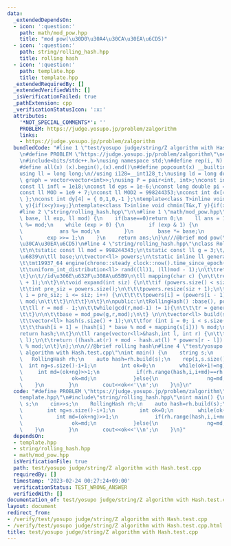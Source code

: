 ```yaml
---
data:
  _extendedDependsOn:
  - icon: ':question:'
    path: math/mod_pow.hpp
    title: "mod pow(\u30D0\u30A4\u30CA\u30EA\u6CD5)"
  - icon: ':question:'
    path: string/rolling_hash.hpp
    title: rolling hash
  - icon: ':question:'
    path: template.hpp
    title: template.hpp
  _extendedRequiredBy: []
  _extendedVerifiedWith: []
  _isVerificationFailed: true
  _pathExtension: cpp
  _verificationStatusIcon: ':x:'
  attributes:
    '*NOT_SPECIAL_COMMENTS*': ''
    PROBLEM: https://judge.yosupo.jp/problem/zalgorithm
    links:
    - https://judge.yosupo.jp/problem/zalgorithm
  bundledCode: "#line 1 \"test/yosupo judge/string/Z algorithm with Hash.test.cpp\"\
    \n#define PROBLEM \"https://judge.yosupo.jp/problem/zalgorithm\"\n#line 1 \"template.hpp\"\
    \n#include<bits/stdc++.h>\nusing namespace std;\n#define rep(i, N)  for(int i=0;i<(N);i++)\n\
    #define all(x) (x).begin(),(x).end()\n#define popcount(x) __builtin_popcount(x)\n\
    using ll = long long;\n//using i128=__int128_t;\nusing ld = long double;\nusing\
    \ graph = vector<vector<int>>;\nusing P = pair<int, int>;\nconst int inf = 1e9;\n\
    const ll infl = 1e18;\nconst ld eps = 1e-6;\nconst long double pi = acos(-1);\n\
    const ll MOD = 1e9 + 7;\nconst ll MOD2 = 998244353;\nconst int dx[4] = { 1,0,-1,0\
    \ };\nconst int dy[4] = { 0,1,0,-1 };\ntemplate<class T>inline void chmax(T&x,T\
    \ y){if(x<y)x=y;}\ntemplate<class T>inline void chmin(T&x,T y){if(x>y)x=y;}\n\
    #line 2 \"string/rolling_hash.hpp\"\n\n#line 1 \"math/mod_pow.hpp\"\nll mod_pow(ll\
    \ base, ll exp, ll mod) {\n    if(base==0)return 0;\n    ll ans = 1;\n    base\
    \ %= mod;\n    while (exp > 0) {\n        if (exp & 1) {\n            ans *= base;\n\
    \            ans %= mod;\n        }\n        base *= base;\n        base %= mod;\n\
    \        exp >>= 1;\n    }\n    return ans;\n}\n///@brief mod pow(\u30D0\u30A4\
    \u30CA\u30EA\u6CD5)\n#line 4 \"string/rolling_hash.hpp\"\nclass RollingHash {\n\
    \t\n\tstatic const ll mod = 998244343;\n\tstatic const ll g = 3;\t//\u539F\u59CB\
    \u6839\n\tll base;\n\tvector<ll> powers;\n\tstatic inline ll generate_base() {\n\
    \t\tmt19937_64 engine(chrono::steady_clock::now().time_since_epoch().count());\n\
    \t\tuniform_int_distribution<ll> rand((ll)1, (ll)mod - 1);\n\t\treturn rand(engine);\n\
    \t}\n\t//id\u306E\u632F\u308A\u65B9\n\tll mapping(char c) {\n\t\treturn (c - 'a'\
    \ + 1);\n\t}\n\tvoid expand(int siz) {\n\t\tif (powers.size() < siz + 1) {\n\t\
    \t\tint pre_siz = powers.size();\n\t\t\tpowers.resize(siz + 1);\n\t\t\tfor (int\
    \ i = pre_siz; i <= siz; i++) {\n\t\t\t\tpowers[i] = (powers[i - 1] * base) %\
    \ mod;\n\t\t\t}\n\t\t}\n\t}\n\npublic:\n\tRollingHash() :base(), powers{ 1 } {\n\
    \t\tll r = mod - 1;\n\t\twhile(gcd(r,mod-1) != 1){\n\t\t\tr = generate_base();\n\
    \t\t}\n\n\t\tbase = mod_pow(g,r,mod);\n\t} \n\n\tvector<ll> build(string& s) {\n\
    \t\tvector<ll> hash(s.size() + 1);\n\t\tfor (int i = 0; i < s.size(); i++) {\n\
    \t\t\thash[i + 1] = (hash[i] * base % mod + mapping(s[i])) % mod;\n\t\t}\n\t\t\
    return hash;\n\t}\n\tll range(vector<ll>&hash,int l, int r) {\n\t\texpand(r -\
    \ l);\n\t\treturn ((hash.at(r) + mod - hash.at(l) * powers[r - l]) % mod + mod)\
    \ % mod;\n\t}\n};\n\n///@brief rolling hash\n#line 4 \"test/yosupo judge/string/Z\
    \ algorithm with Hash.test.cpp\"\nint main() {\n    string s;\n    cin>>s;\n \
    \   RollingHash rh;\n    auto hash=rh.build(s);\n    rep(i,s.size()){\n      \
    \  int ng=s.size()-i+1;\n        int ok=0;\n        while(ok+1!=ng){\n       \
    \     int md=(ok+ng)>>1;\n            if(rh.range(hash,i,i+md)==rh.range(hash,0,md)){\n\
    \                ok=md;\n            }else{\n                ng=md;\n        \
    \    }\n        }\n        cout<<ok<<'\\n';\n    }\n}\n"
  code: "#define PROBLEM \"https://judge.yosupo.jp/problem/zalgorithm\"\n#include\"\
    template.hpp\"\n#include\"string/rolling_hash.hpp\"\nint main() {\n    string\
    \ s;\n    cin>>s;\n    RollingHash rh;\n    auto hash=rh.build(s);\n    rep(i,s.size()){\n\
    \        int ng=s.size()-i+1;\n        int ok=0;\n        while(ok+1!=ng){\n \
    \           int md=(ok+ng)>>1;\n            if(rh.range(hash,i,i+md)==rh.range(hash,0,md)){\n\
    \                ok=md;\n            }else{\n                ng=md;\n        \
    \    }\n        }\n        cout<<ok<<'\\n';\n    }\n}"
  dependsOn:
  - template.hpp
  - string/rolling_hash.hpp
  - math/mod_pow.hpp
  isVerificationFile: true
  path: test/yosupo judge/string/Z algorithm with Hash.test.cpp
  requiredBy: []
  timestamp: '2023-02-24 00:27:24+09:00'
  verificationStatus: TEST_WRONG_ANSWER
  verifiedWith: []
documentation_of: test/yosupo judge/string/Z algorithm with Hash.test.cpp
layout: document
redirect_from:
- /verify/test/yosupo judge/string/Z algorithm with Hash.test.cpp
- /verify/test/yosupo judge/string/Z algorithm with Hash.test.cpp.html
title: test/yosupo judge/string/Z algorithm with Hash.test.cpp
---
```

